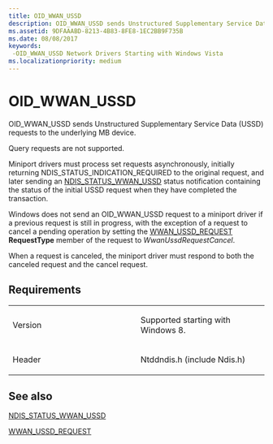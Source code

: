 ```yaml
---
title: OID_WWAN_USSD
description: OID_WWAN_USSD sends Unstructured Supplementary Service Data (USSD) requests to the underlying MB device.
ms.assetid: 9DFAAABD-8213-4B83-8FE8-1EC2BB9F735B
ms.date: 08/08/2017
keywords: 
 -OID_WWAN_USSD Network Drivers Starting with Windows Vista
ms.localizationpriority: medium
---
```


# OID\_WWAN\_USSD


OID\_WWAN\_USSD sends Unstructured Supplementary Service Data (USSD) requests to the underlying MB device.

Query requests are not supported.

Miniport drivers must process set requests asynchronously, initially returning NDIS\_STATUS\_INDICATION\_REQUIRED to the original request, and later sending an [NDIS\_STATUS\_WWAN\_USSD](https://docs.microsoft.com/windows-hardware/drivers/network/ndis-status-wwan-ussd) status notification containing the status of the initial USSD request when they have completed the transaction.

Windows does not send an OID\_WWAN\_USSD request to a miniport driver if a previous request is still in progress, with the exception of a request to cancel a pending operation by setting the [WWAN\_USSD\_REQUEST](https://docs.microsoft.com/windows-hardware/drivers/ddi/wwan/ns-wwan-_wwan_ussd_request) **RequestType** member of the request to *WwanUssdRequestCancel*.

When a request is canceled, the miniport driver must respond to both the canceled request and the cancel request.

Requirements
------------

<table>
<colgroup>
<col width="50%" />
<col width="50%" />
</colgroup>
<tbody>
<tr class="odd">
<td><p>Version</p></td>
<td><p>Supported starting with Windows 8.</p></td>
</tr>
<tr class="even">
<td><p>Header</p></td>
<td>Ntddndis.h (include Ndis.h)</td>
</tr>
</tbody>
</table>

## See also


[NDIS\_STATUS\_WWAN\_USSD](https://docs.microsoft.com/windows-hardware/drivers/network/ndis-status-wwan-ussd)

[WWAN\_USSD\_REQUEST](https://docs.microsoft.com/windows-hardware/drivers/ddi/wwan/ns-wwan-_wwan_ussd_request)

 

 




